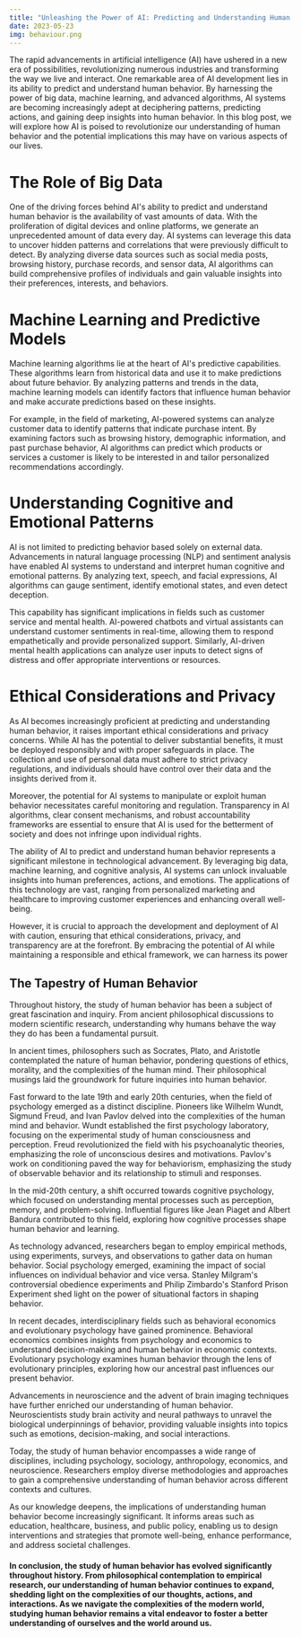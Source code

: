 ```yaml
---
title: "Unleashing the Power of AI: Predicting and Understanding Human Behavior"
date: 2023-05-23
img: behaviour.png
---
```

The rapid advancements in artificial intelligence (AI) have ushered in a new era of possibilities, revolutionizing numerous industries and transforming the way we live and interact. One remarkable area of AI development lies in its ability to predict and understand human behavior. By harnessing the power of big data, machine learning, and advanced algorithms, AI systems are becoming increasingly adept at deciphering patterns, predicting actions, and gaining deep insights into human behavior. In this blog post, we will explore how AI is poised to revolutionize our understanding of human behavior and the potential implications this may have on various aspects of our lives.

# The Role of Big Data

One of the driving forces behind AI's ability to predict and understand human behavior is the availability of vast amounts of data. With the proliferation of digital devices and online platforms, we generate an unprecedented amount of data every day. AI systems can leverage this data to uncover hidden patterns and correlations that were previously difficult to detect. By analyzing diverse data sources such as social media posts, browsing history, purchase records, and sensor data, AI algorithms can build comprehensive profiles of individuals and gain valuable insights into their preferences, interests, and behaviors.

# Machine Learning and Predictive Models

Machine learning algorithms lie at the heart of AI's predictive capabilities. These algorithms learn from historical data and use it to make predictions about future behavior. By analyzing patterns and trends in the data, machine learning models can identify factors that influence human behavior and make accurate predictions based on these insights.

For example, in the field of marketing, AI-powered systems can analyze customer data to identify patterns that indicate purchase intent. By examining factors such as browsing history, demographic information, and past purchase behavior, AI algorithms can predict which products or services a customer is likely to be interested in and tailor personalized recommendations accordingly.

# Understanding Cognitive and Emotional Patterns

AI is not limited to predicting behavior based solely on external data. Advancements in natural language processing (NLP) and sentiment analysis have enabled AI systems to understand and interpret human cognitive and emotional patterns. By analyzing text, speech, and facial expressions, AI algorithms can gauge sentiment, identify emotional states, and even detect deception.

This capability has significant implications in fields such as customer service and mental health. AI-powered chatbots and virtual assistants can understand customer sentiments in real-time, allowing them to respond empathetically and provide personalized support. Similarly, AI-driven mental health applications can analyze user inputs to detect signs of distress and offer appropriate interventions or resources.

# Ethical Considerations and Privacy

As AI becomes increasingly proficient at predicting and understanding human behavior, it raises important ethical considerations and privacy concerns. While AI has the potential to deliver substantial benefits, it must be deployed responsibly and with proper safeguards in place. The collection and use of personal data must adhere to strict privacy regulations, and individuals should have control over their data and the insights derived from it.

Moreover, the potential for AI systems to manipulate or exploit human behavior necessitates careful monitoring and regulation. Transparency in AI algorithms, clear consent mechanisms, and robust accountability frameworks are essential to ensure that AI is used for the betterment of society and does not infringe upon individual rights.

The ability of AI to predict and understand human behavior represents a significant milestone in technological advancement. By leveraging big data, machine learning, and cognitive analysis, AI systems can unlock invaluable insights into human preferences, actions, and emotions. The applications of this technology are vast, ranging from personalized marketing and healthcare to improving customer experiences and enhancing overall well-being.

However, it is crucial to approach the development and deployment of AI with caution, ensuring that ethical considerations, privacy, and transparency are at the forefront. By embracing the potential of AI while maintaining a responsible and ethical framework, we can harness its power

## The Tapestry of Human Behavior

Throughout history, the study of human behavior has been a subject of great fascination and inquiry. From ancient philosophical discussions to modern scientific research, understanding why humans behave the way they do has been a fundamental pursuit.

In ancient times, philosophers such as Socrates, Plato, and Aristotle contemplated the nature of human behavior, pondering questions of ethics, morality, and the complexities of the human mind. Their philosophical musings laid the groundwork for future inquiries into human behavior.

Fast forward to the late 19th and early 20th centuries, when the field of psychology emerged as a distinct discipline. Pioneers like Wilhelm Wundt, Sigmund Freud, and Ivan Pavlov delved into the complexities of the human mind and behavior. Wundt established the first psychology laboratory, focusing on the experimental study of human consciousness and perception. Freud revolutionized the field with his psychoanalytic theories, emphasizing the role of unconscious desires and motivations. Pavlov's work on conditioning paved the way for behaviorism, emphasizing the study of observable behavior and its relationship to stimuli and responses.

In the mid-20th century, a shift occurred towards cognitive psychology, which focused on understanding mental processes such as perception, memory, and problem-solving. Influential figures like Jean Piaget and Albert Bandura contributed to this field, exploring how cognitive processes shape human behavior and learning.

As technology advanced, researchers began to employ empirical methods, using experiments, surveys, and observations to gather data on human behavior. Social psychology emerged, examining the impact of social influences on individual behavior and vice versa. Stanley Milgram's controversial obedience experiments and Philip Zimbardo's Stanford Prison Experiment shed light on the power of situational factors in shaping behavior.

In recent decades, interdisciplinary fields such as behavioral economics and evolutionary psychology have gained prominence. Behavioral economics combines insights from psychology and economics to understand decision-making and human behavior in economic contexts. Evolutionary psychology examines human behavior through the lens of evolutionary principles, exploring how our ancestral past influences our present behavior.

Advancements in neuroscience and the advent of brain imaging techniques have further enriched our understanding of human behavior. Neuroscientists study brain activity and neural pathways to unravel the biological underpinnings of behavior, providing valuable insights into topics such as emotions, decision-making, and social interactions.

Today, the study of human behavior encompasses a wide range of disciplines, including psychology, sociology, anthropology, economics, and neuroscience. Researchers employ diverse methodologies and approaches to gain a comprehensive understanding of human behavior across different contexts and cultures.

As our knowledge deepens, the implications of understanding human behavior become increasingly significant. It informs areas such as education, healthcare, business, and public policy, enabling us to design interventions and strategies that promote well-being, enhance performance, and address societal challenges.

#### In conclusion, the study of human behavior has evolved significantly throughout history. From philosophical contemplation to empirical research, our understanding of human behavior continues to expand, shedding light on the complexities of our thoughts, actions, and interactions. As we navigate the complexities of the modern world, studying human behavior remains a vital endeavor to foster a better understanding of ourselves and the world around us.